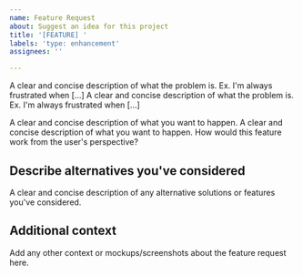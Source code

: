 ```yaml
---
name: Feature Request
about: Suggest an idea for this project
title: '[FEATURE] '
labels: 'type: enhancement'
assignees: ''

---
```


A clear and concise description of what the problem is. Ex. I'm always frustrated when [...]
A clear and concise description of what the problem is. Ex. I'm always frustrated when [...]

A clear and concise description of what you want to happen.
A clear and concise description of what you want to happen. How would this feature work from the user's perspective?

## Describe alternatives you've considered
A clear and concise description of any alternative solutions or features you've considered.

## Additional context
Add any other context or mockups/screenshots about the feature request here.

